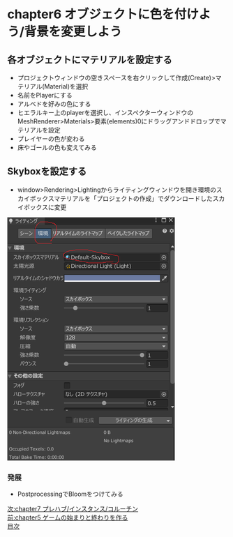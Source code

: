 # chapter6 オブジェクトに色を付けよう/背景を変更しよう
## 各オブジェクトにマテリアルを設定する
- プロジェクトウィンドウの空きスペースを右クリックして作成(Create)>マテリアル(Material)を選択
- 名前をPlayerにする
- アルベドを好みの色にする
- ヒエラルキー上のplayerを選択し、インスペクターウィンドウのMeshRenderer>Materials>要素(elements)0にドラッグアンドドロップでマテリアルを設定
- プレイヤーの色が変わる
- 床やゴールの色も変えてみる

## Skyboxを設定する
- window>Rendering>Lightingからライティングウィンドウを開き環境のスカイボックスマテリアルを「プロジェクトの作成」でダウンロードしたスカイボックスに変更　　

  
![window](https://github.com/Naja-Naja/Unity_Handson/blob/main/Handson/lightingwindow.png)  


### 発展
- PostprocessingでBloomをつけてみる


[次:chapter7 プレハブ/インスタンス/コルーチン](https://github.com/Naja-Naja/Unity_Handson/blob/main/Handson/chapter7.md)  
[前:chapter5 ゲームの始まりと終わりを作る](https://github.com/Naja-Naja/Unity_Handson/blob/main/Handson/chapter5.md)   
[目次](https://github.com/Naja-Naja/Unity_Handson) 

